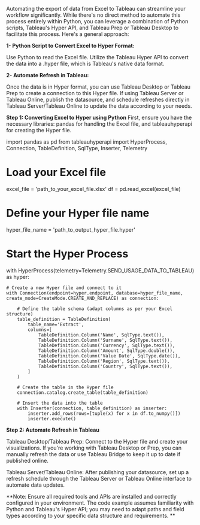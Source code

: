 Automating the export of data from Excel to Tableau can streamline your workflow significantly. While there's no direct method to automate this process entirely within Python, you can leverage a combination of Python scripts, Tableau's Hyper API, and Tableau Prep or Tableau Desktop to facilitate this process. Here's a general approach:

**1- **Python Script to Convert Excel to Hyper Format:****

Use Python to read the Excel file.
Utilize the Tableau Hyper API to convert the data into a .hyper file, which is Tableau's native data format.

**2- Automate Refresh in Tableau:**

Once the data is in Hyper format, you can use Tableau Desktop or Tableau Prep to create a connection to this Hyper file.
If using Tableau Server or Tableau Online, publish the datasource, and schedule refreshes directly in Tableau Server/Tableau Online to update the data according to your needs.

**Step 1: Converting Excel to Hyper using Python**
First, ensure you have the necessary libraries: pandas for handling the Excel file, and tableauhyperapi for creating the Hyper file.

import pandas as pd
from tableauhyperapi import HyperProcess, Connection, TableDefinition, SqlType, Inserter, Telemetry

# Load your Excel file
excel_file = 'path_to_your_excel_file.xlsx'
df = pd.read_excel(excel_file)

# Define your Hyper file name
hyper_file_name = 'path_to_output_hyper_file.hyper'

# Start the Hyper Process
with HyperProcess(telemetry=Telemetry.SEND_USAGE_DATA_TO_TABLEAU) as hyper:

    # Create a new Hyper file and connect to it
    with Connection(endpoint=hyper.endpoint, database=hyper_file_name, create_mode=CreateMode.CREATE_AND_REPLACE) as connection:

        # Define the table schema (adapt columns as per your Excel structure)
        table_definition = TableDefinition(
            table_name='Extract',
            columns=[
                TableDefinition.Column('Name', SqlType.text()),
                TableDefinition.Column('Surname', SqlType.text()),
                TableDefinition.Column('Currency', SqlType.text()),
                TableDefinition.Column('Amount', SqlType.double()),
                TableDefinition.Column('Value Date', SqlType.date()),
                TableDefinition.Column('Region', SqlType.text()),
                TableDefinition.Column('Country', SqlType.text()),
            ]
        )

        # Create the table in the Hyper file
        connection.catalog.create_table(table_definition)

        # Insert the data into the table
        with Inserter(connection, table_definition) as inserter:
            inserter.add_rows(rows=[tuple(x) for x in df.to_numpy()])
            inserter.execute()


**Step 2: Automate Refresh in Tableau**

Tableau Desktop/Tableau Prep: Connect to the Hyper file and create your visualizations. If you're working with Tableau Desktop or Prep, you can manually refresh the data or use Tableau Bridge to keep it up to date if published online.

Tableau Server/Tableau Online: After publishing your datasource, set up a refresh schedule through the Tableau Server or Tableau Online interface to automate data updates.

**Note: Ensure all required tools and APIs are installed and correctly configured in your environment. The code example assumes familiarity with Python and Tableau's Hyper API; you may need to adapt paths and field types according to your specific data structure and requirements.
**

